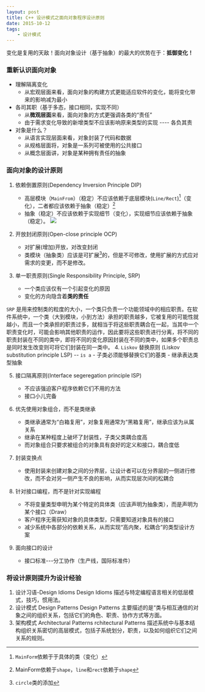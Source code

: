```yaml
---
layout: post
title: C++ 设计模式之面向对象程序设计原则
date: 2015-10-12
tags:
	- 设计模式
---
```


变化是复用的天敌！面向对象设计（基于抽象）的最大的优势在于：**抵御变化！**

<!-- more -->
### 重新认识面向对象

-	理解隔离变化
	-	从宏观层面来看，面向对象的构建方式更能适应软件的变化，能将变化带来的影响减为最小
-	各司其职（基于多态，接口相同，实现不同）
	-	从**微观层面**来看，面向对象的方式更强调各类的“责任”
	-	由于需求变化导致的新增类型不应该影响原来类型的实现 ---- 各负其责
-	对象是什么？
	-	从语言实现层面来看，对象封装了代码和数据
	-	从规格层面将，对象是一系列可被使用的公共接口
	-	从概念层面讲，对象是某种拥有责任的抽象

### 面向对象的设计原则

1.	依赖倒置原则(Dependency Inversion Principle DIP)
	-	高层模块（`MainFrom`）（稳定）不应该依赖于底层模块(`Line/Rect`)[^1]（变化），二者都应该依赖于抽象（稳定）[^2]
	-	抽象（稳定）不应该依赖于实现细节（变化），实现细节应该依赖于抽象（稳定）。
![](http://img.hb.aicdn.com/150407d5caffd80467ee1cf81457069c0928012e44a2-d4UdBX_fw658)
2.	开放封闭原则(Open-close principle OCP)
	-	对扩展(增加)开放，对改变封闭
	-	类模块（抽象类）应该是可扩展[^3]的，但是不可修改，使用扩展的方式应对需求的变更，而不是修改。

3.	单一职责原则(Single Responsibility Principle, SRP)
	-	一个类应该仅有一个引起变化的原因
	-	变化的方向隐含着**类的责任**

`SRP` 是用来控制类的粒度的大小，一个类只负责一个功能领域中的相应职责。在软件系统中，一个类（大到模块，小到方法）承担的职责越多，它被复用的可能性就越小，而且一个类承担的职责过多，就相当于将这些职责耦合在一起，当其中一个职责变化时，可能会影响其他职责的运作，因此要将这些职责进行分离，将不同的职责封装在不同的类中，即将不同的变化原因封装在不同的类中，如果多个职责总是同时发生改变则可将它们封装在同一类中。
4.	`Liskov` 替换原则 (Liskov substitution principle LSP) -- `is a`
	-	子类必须能够替换它们的基类
	-	继承表达类型抽象

5.	接口隔离原则(Interface segeregation principle ISP)
	-	不应该强迫客户程序依赖它们不用的方法
	-	接口小儿完备

6.	优先使用对象组合，而不是类继承
	-	类继承通常为“白箱复用”，对象复用通常为“黑箱复用”，继承应该为从属关系
	-	继承在某种程度上破坏了封装性，子类父类耦合度高
	-	而对象组合只要求被组合的对象具有良好的定义和接口，耦合度低

7.	封装变换点
	-	使用封装来创建对象之间的分界层，让设计者可以在分界层的一侧进行修改，而不会对另一侧产生不良的影响，从而实现层次间的松耦合

8.	针对接口编程，而不是针对实现编程
	-	不将变量类型申明为某个特定的具体类（应该声明为抽象类），而是声明为某个接口（Draw）
	-	客户程序无需获知对象的具体类型，只需要知道对象具有的接口
	-	减少系统中各部分的依赖关系，从而实现“高内聚，松耦合”的类型设计方案
9.	面向接口的设计
	-	接口标准---分工协作（生产线，国际标准件）


### 将设计原则提升为设计经验
1.	设计习语-Design Idioms
	Design Idioms 描述与特定编程语言相关的低层模式，技巧，惯用法。
2.	设计模式 Design Patterns
	Design Patterns 主要描述的是“类与相互通信的对象之间的组织关系，包括它们的角色、职责、协作方式等方面。
3.	架构模式 Architectural Patterns
	rchitectural Patterns 描述系统中与基本结构组织关系密切的高层模式，包括子系统划分，职责，以及如何组织它们之间关系的规则。

[^1]:`MainForm`依赖于于具体的类（变化）
[^2]: MainForm依赖于`shape`，`line`和`rect`依赖于`shape`
[^3]: `circle`类的添加
